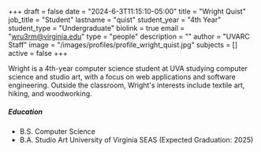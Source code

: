 +++
draft = false
date = "2024-6-3T11:15:10-05:00"
title = "Wright Quist"
job_title = "Student"
lastname = "quist"
student_year = "4th Year"
student_type = "Undergraduate"
biolink = true
email = "wru3rm@virginia.edu"
type = "people"
description = ""
author = "UVARC Staff"
image = "/images/profiles/profile_wright_quist.jpg"
subjects = []
active = false
+++

Wright is a 4th-year computer science student at UVA studying computer science and studio art, with a focus on web applications and software engineering.  Outside the classroom, Wright's interests include textile art, hiking, and woodworking.

##### Education

- B.S. Computer Science 
- B.A. Studio Art
  University of Virginia SEAS (Expected Graduation: 2025)

<!-- **Summer 2024 Presentation:**
{{< youtube XYQduJCkrWY >}} -->
